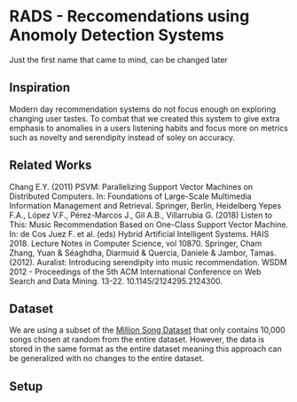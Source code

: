 # RADS - Reccomendations using Anomoly Detection Systems
Just the first name that came to mind, can be changed later
## Inspiration
Modern day recommendation systems do not focus enough on exploring changing user tastes. To combat that we created this system to give extra emphasis to anomalies in a users listening habits and focus more on metrics such as novelty and serendipity instead of soley on accuracy.
## Related Works
Chang E.Y. (2011) PSVM: Parallelizing Support Vector Machines on Distributed Computers. In: Foundations of Large-Scale Multimedia Information Management and Retrieval. Springer, Berlin, Heidelberg
Yepes F.A., López V.F., Pérez-Marcos J., Gil A.B., Villarrubia G. (2018) Listen to This: Music Recommendation Based on One-Class Support Vector Machine. In: de Cos Juez F. et al. (eds) Hybrid Artificial Intelligent Systems. HAIS 2018. Lecture Notes in Computer Science, vol 10870. Springer, Cham
Zhang, Yuan & Séaghdha, Diarmuid & Quercia, Daniele & Jambor, Tamas. (2012). Auralist:     Introducing serendipity into music recommendation. WSDM 2012 - Proceedings of the 5th  ACM International Conference on Web Search and Data Mining. 13-22. 10.1145/2124295.2124300. 
## Dataset
We are using a subset of the [Million Song Dataset]() that only contains 10,000 songs chosen at random from the entire dataset. However, the data is stored in the same format as the entire dataset meaning this approach can be generalized with no changes to the entire dataset. 

## Setup

